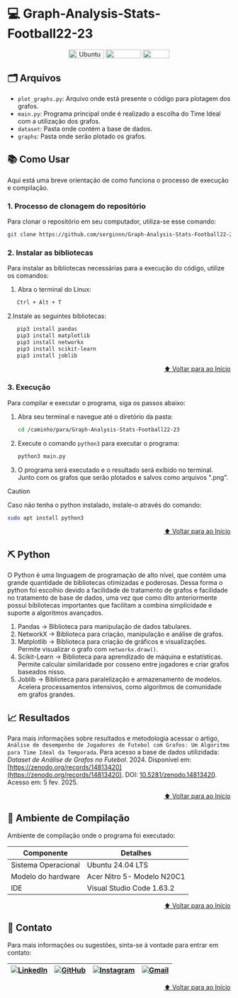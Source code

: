 # 💻 Graph-Analysis-Stats-Football22-23

<div align="center">
   <img align="center" height="20px" width="80px" alt="Ubuntu" src="https://img.shields.io/badge/Ubuntu-E95420?logo=ubuntu&logoColor=white"/>
   <img align="center" height="20px" width="80px" src="https://img.shields.io/badge/VS%20Code-blue?logo=visual%20studio%20code"/>
   <img align="center" height="20px" width="60px" src="https://img.shields.io/badge/Python-3670A0?logo=python&logoColor=ffdd54"/>
</div>

## 🗂 Arquivos

- `plot_graphs.py`: Arquivo onde está presente o código para plotagem dos grafos.
- `main.py`: Programa principal onde é realizado a escolha do Time Ideal com a utilização dos grafos.
- `dataset`: Pasta onde contém a base de dados.
- `graphs`: Pasta onde serão plotado os grafos.

## 📚 Como Usar
Aqui está uma breve orientação de como funciona o processo de execução e compilação.
### 1. Processo de clonagem do repositório
Para clonar o repositório em seu computador, utiliza-se esse comando: 
```bash
git clone https://github.com/serginnn/Graph-Analysis-Stats-Football22-23.git
```
### 2. Instalar as bibliotecas 
Para instalar as bibliotecas necessárias para a execução do código, utilize os comandos:

1. Abra o terminal do Linux:
 ```bash
    Ctrl + Alt + T
  ```
2.Instale as seguintes bibliotecas:
```bash
   pip3 install pandas
   pip3 install matplotlib
   pip3 install networkx
   pip3 install scikit-learn
   pip3 install joblib
 ```

<p align="right"><a href="#-implementação-em-python">⬆️ Voltar para ao Início</a></p>

### 3. Execução
Para compilar e executar o programa, siga os passos abaixo:

1. Abra seu terminal e navegue até o diretório da pasta:
    ```bash
    cd /caminho/para/Graph-Analysis-Stats-Football22-23
    ```
2. Execute o comando `python3` para executar o programa:
    ```bash
    python3 main.py
    ```
3. O programa será executado e o resultado será exibido no terminal. Junto com os grafos que serão plotados e salvos como arquivos ".png".

> [!CAUTION]
> Caso não tenha o python instalado, instale-o através do comando:
> ```bash
> sudo apt install python3
> ```

<p align="right"><a href="#-implementação-em-python">⬆️ Voltar para ao Início</a></p>

## ⛏ Python

O Python é uma linguagem de programação de alto nível, que contém uma grande quantidade de bibliotecas otimizadas e poderosas. Dessa forma o python foi escolhio devido a facilidade de tratamento de grafos e facilidade no tratamento de base de dados, uma vez que como dito anteriormente possui bibliotecas importantes que facilitam a combina simplicidade e suporte a algoritmos avançados.

1. Pandas → Biblioteca para manipulação de dados tabulares.
2. NetworkX → Biblioteca para criação, manipulação e análise de grafos.
3. Matplotlib → Biblioteca para criação de gráficos e visualizações. Permite visualizar o grafo com `networkx.draw()`.  
4. Scikit-Learn → Biblioteca para aprendizado de máquina e estatísticas. Permite calcular similaridade por cosseno entre jogadores e criar grafos baseados nisso.
5. Joblib → Biblioteca para paralelização e armazenamento de modelos. Acelera processamentos intensivos, como algoritmos de comunidade em grafos grandes.

## 📈 Resultados
Para mais informações sobre resultados e metodologia acessar o artigo, `Análise de desempenho de Jogadores de Futebol com Grafos: Um Algoritmo para Time Ideal da Temporada`. Para acesso a base de dados utilizidada: *Dataset de Análise de Grafos no Futebol*. 2024. Disponível em: [https://zenodo.org/records/14813420](https://zenodo.org/records/14813420). DOI: [10.5281/zenodo.14813420](https://doi.org/10.5281/zenodo.14813420). Acesso em: 5 fev. 2025.

<p align="right"><a href="#-implementação-em-python">⬆️ Voltar para ao Início</a></p>


## 🔧 Ambiente de Compilação
Ambiente de compilação onde o programa foi executado:

| Componente      | Detalhes                          |
|-----------------|-----------------------------------|
| Sistema Operacional | Ubuntu 24.04 LTS |
| Modelo do hardware| Acer Nitro 5- Modelo N20C1|
| IDE             | Visual Studio Code 1.63.2|

<p align="right"><a href="#-implementação-em-python">⬆️ Voltar para ao Início</a></p>

## 📧 Contato
Para mais informações ou sugestões, sinta-se à vontade para entrar em contato:

| [![LinkedIn](https://img.shields.io/badge/-LinkedIn-0077B5?style=flat-square&logo=linkedin&logoColor=white)](https://www.linkedin.com/in/sergio-ramos-21057230a/) | [![GitHub](https://img.shields.io/badge/-GitHub-181717?style=flat-square&logo=github&logoColor=white)](https://github.com/serginnn) | [![Instagram](https://img.shields.io/badge/-Instagram-E4405F?style=flat-square&logo=instagram&logoColor=white)](https://www.instagram.com/eu__sergio/?hl=pt-br) | [![Gmail](https://img.shields.io/badge/-Gmail-D14836?style=flat-square&logo=gmail&logoColor=white)](mailto:sergiohenriquequedasramos@gmail.com) |
|---|---|---|---|
  

<p align="right"><a href="#-implementação-em-python">⬆️ Voltar para ao Início</a></p>


